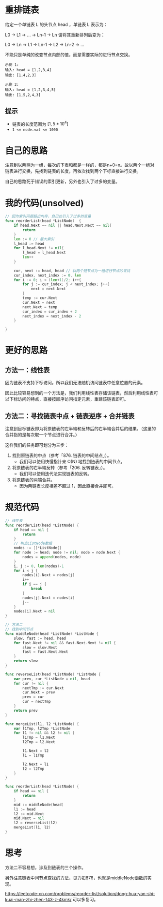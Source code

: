 # 重排链表

给定一个单链表 L 的头节点 head ，单链表 L 表示为：

 L0 → L1 → … → Ln-1 → Ln 
请将其重新排列后变为：

L0 → Ln → L1 → Ln-1 → L2 → Ln-2 → …

不能只是单纯的改变节点内部的值，而是需要实际的进行节点交换。

```
示例 1:
输入: head = [1,2,3,4]
输出: [1,4,2,3]

示例 2:
输入: head = [1,2,3,4,5]
输出: [1,5,2,4,3]
```

## 提示

- 链表的长度范围为 $[1, 5 * 10^4]$
- `1 <= node.val <= 1000`

# 自己的思路

注意到以两两为一组，每次的下表和都是一样的，都是n+0=n。故以两个一组对链表进行交换，先找到链表的长度，再依次找到两个下标直接进行交换。

自己的思路死于错误的索引更新，另外也引入了过多的变量。

# 我的代码(unsolved)

```go
// 因为索引问题超出内存，自己也引入了过多的变量
func reorderList(head *ListNode)  {
    if head.Next == nil || head.Next.Next == nil{
        return 
    }
    len := 0 // 最大索引
    l_head := head
    for l_head.Next != nil{
        l_head = l_head.Next
        len++
    }
    
    cur, next := head, head // 以两个链节点为一组进行节点的寻找
    cur_index, next_index := 0, len
    for i := 0; i < (len+1)/2; i++{
        for j := cur_index; j < next_index; j++{
            next = next.Next
        }
        temp := cur.Next
        cur.Next = next
        next.Next = temp
        cur_index = cur_index + 2
        next_index = next_index - 2
    }

}
```

# 更好的思路

## 方法一：线性表

因为链表不支持下标访问，所以我们无法随机访问链表中任意位置的元素。

因此比较容易想到的一个方法是，我们利用线性表存储该链表，然后利用线性表可以下标访问的特点，直接按顺序访问指定元素，重建该链表即可。

## 方法二：寻找链表中点 + 链表逆序 + 合并链表

注意到目标链表即为将原链表的左半端和反转后的右半端合并后的结果。（这里的合并指的是每次取一个节点进行合并。）

这样我们的任务即可划分为三步：

1. 找到原链表的中点（参考「876. 链表的中间结点」）。
   - 我们可以使用快慢指针来 O(N) 地找到链表的中间节点。
2. 将原链表的右半端反转（参考「206. 反转链表」）。
   - 我们可以使用迭代法实现链表的反转。
3. 将原链表的两端合并。
   - 因为两链表长度相差不超过 1，因此直接合并即可。

# 规范代码

```go
// 线性表
func reorderList(head *ListNode) {
    if head == nil {
        return
    }
    // 构造ListNode数组
    nodes := []*ListNode{}
    for node := head; node != nil; node = node.Next {
        nodes = append(nodes, node)
    }
    i, j := 0, len(nodes)-1
    for i < j {
        nodes[i].Next = nodes[j]
        i++
        if i == j {
            break
        }
        nodes[j].Next = nodes[i]
        j--
    }
    nodes[i].Next = nil
}

// 方法二
// 找到中间节点
func middleNode(head *ListNode) *ListNode {
    slow, fast := head, head
    for fast.Next != nil && fast.Next.Next != nil {
        slow = slow.Next
        fast = fast.Next.Next
    }
    return slow
}

func reverseList(head *ListNode) *ListNode {
    var prev, cur *ListNode = nil, head
    for cur != nil {
        nextTmp := cur.Next
        cur.Next = prev
        prev = cur
        cur = nextTmp
    }
    return prev
}

func mergeList(l1, l2 *ListNode) {
    var l1Tmp, l2Tmp *ListNode
    for l1 != nil && l2 != nil {
        l1Tmp = l1.Next
        l2Tmp = l2.Next

        l1.Next = l2
        l1 = l1Tmp

        l2.Next = l1
        l2 = l2Tmp
    }
}

func reorderList(head *ListNode) {
    if head == nil {
        return
    }
    mid := middleNode(head)
    l1 := head
    l2 := mid.Next
    mid.Next = nil
    l2 = reverseList(l2)
    mergeList(l1, l2)
}
```

# 思考

方法二不容易想，涉及到链表的三个操作。

另外注意链表中间节点查找的方法，见力扣876，也就是middleNode函数的实现。

https://leetcode-cn.com/problems/reorder-list/solution/dong-hua-yan-shi-kuai-man-zhi-zhen-143-z-4kmk/ 可以多复习。



